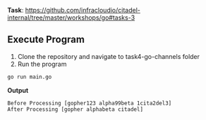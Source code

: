 **Task**: https://github.com/infracloudio/citadel-internal/tree/master/workshops/go#tasks-3
## Execute Program
1. Clone the repository and navigate to task4-go-channels folder
2. Run the program
```sh
go run main.go
```
**Output**
```
Before Processing [gopher123 alpha99beta 1cita2del3]
After Processing [gopher alphabeta citadel]
```
